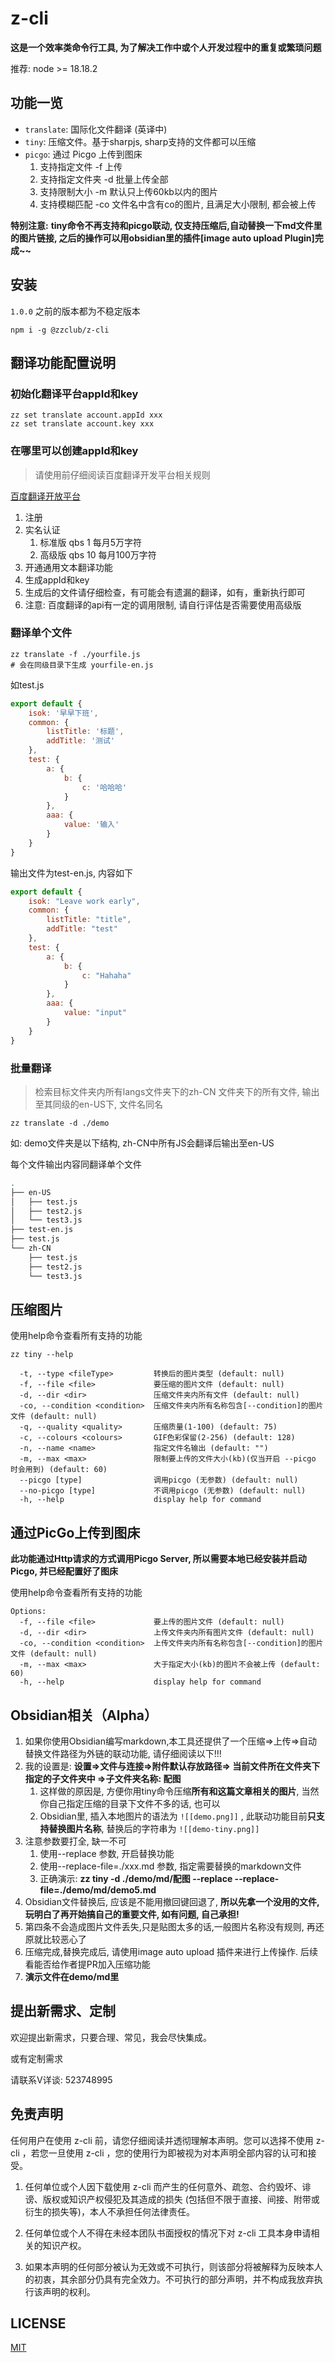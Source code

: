# z-cli

**这是一个效率类命令行工具, 为了解决工作中或个人开发过程中的重复或繁琐问题**

推荐: node >= 18.18.2

## 功能一览

- `translate`: 国际化文件翻译 (英译中)
- `tiny`: 压缩文件。基于sharpjs, sharp支持的文件都可以压缩
- `picgo`: 通过 Picgo 上传到图床
   1. 支持指定文件 -f 上传
   2. 支持指定文件夹 -d 批量上传全部
   3. 支持限制大小 -m 默认只上传60kb以内的图片
   4. 支持模糊匹配 -co 文件名中含有co的图片, 且满足大小限制, 都会被上传

**特别注意:**
**tiny命令不再支持和picgo联动, 仅支持压缩后,自动替换一下md文件里的图片链接, 之后的操作可以用obsidian里的插件[image auto upload Plugin]完成~~**


## 安装

`1.0.0` 之前的版本都为不稳定版本

```shell
npm i -g @zzclub/z-cli
```

## 翻译功能配置说明
### 初始化翻译平台appId和key

```shell
zz set translate account.appId xxx
zz set translate account.key xxx
```

### 在哪里可以创建appId和key

> 请使用前仔细阅读百度翻译开发平台相关规则

[百度翻译开放平台](https://fanyi-api.baidu.com/api/trans/product/desktop)

1. 注册
2. 实名认证
   1. 标准版 qbs 1  每月5万字符
   2. 高级版 qbs 10 每月100万字符
3. 开通通用文本翻译功能
4. 生成appId和key
5. 生成后的文件请仔细检查，有可能会有遗漏的翻译，如有，重新执行即可
6. 注意: 百度翻译的api有一定的调用限制, 请自行评估是否需要使用高级版

### 翻译单个文件

```shell
zz translate -f ./yourfile.js
# 会在同级目录下生成 yourfile-en.js
```
如test.js
```js
export default {
    isok: '早早下班',
    common: {
        listTitle: '标题',
        addTitle: '测试'
    },
    test: {
        a: {
            b: {
                c: '哈哈哈'
            }
        },
        aaa: {
            value: '输入'
        }
    }
}
```
输出文件为test-en.js, 内容如下
```js
export default {
    isok: "Leave work early",
    common: {
        listTitle: "title",
        addTitle: "test"
    },
    test: {
        a: {
            b: {
                c: "Hahaha"
            }
        },
        aaa: {
            value: "input"
        }
    }
}
```
### 批量翻译

> 检索目标文件夹内所有langs文件夹下的zh-CN 文件夹下的所有文件, 输出至其同级的en-US下, 文件名同名

```shell
zz translate -d ./demo
```
如: demo文件夹是以下结构, zh-CN中所有JS会翻译后输出至en-US

每个文件输出内容同翻译单个文件

```bash
.
├── en-US
│   ├── test.js
│   ├── test2.js
│   └── test3.js
├── test-en.js
├── test.js
└── zh-CN
    ├── test.js
    ├── test2.js
    └── test3.js


```
## 压缩图片

使用help命令查看所有支持的功能
```
zz tiny --help

  -t, --type <fileType>         转换后的图片类型 (default: null)
  -f, --file <file>             要压缩的图片文件 (default: null)
  -d, --dir <dir>               压缩文件夹内所有文件 (default: null)
  -co, --condition <condition>  压缩文件夹内所有名称包含[--condition]的图片文件 (default: null)
  -q, --quality <quality>       压缩质量(1-100) (default: 75)
  -c, --colours <colours>       GIF色彩保留(2-256) (default: 128)
  -n, --name <name>             指定文件名输出 (default: "")
  -m, --max <max>               限制要上传的文件大小(kb)(仅当开启 --picgo 时会用到) (default: 60)
  --picgo [type]                调用picgo (无参数) (default: null)
  --no-picgo [type]             不调用picgo (无参数) (default: null)
  -h, --help                    display help for command
```

## 通过PicGo上传到图床

**此功能通过Http请求的方式调用Picgo Server, 所以需要本地已经安装并启动Picgo, 并已经配置好了图床**

使用help命令查看所有支持的功能

```
Options:
  -f, --file <file>             要上传的图片文件 (default: null)
  -d, --dir <dir>               上传文件夹内所有图片文件 (default: null)
  -co, --condition <condition>  上传文件夹内所有名称包含[--condition]的图片文件 (default: null)
  -m, --max <max>               大于指定大小(kb)的图片不会被上传 (default: 60)
  -h, --help                    display help for command
```

## Obsidian相关（Alpha）
1. 如果你使用Obsidian编写markdown,本工具还提供了一个压缩=>上传=>自动替换文件路径为外链的联动功能, 请仔细阅读以下!!!
2. 我的设置是: **设置=>文件与连接=>附件默认存放路径=> 当前文件所在文件夹下指定的子文件夹中 =>子文件夹名称: 配图**
   1. 这样做的原因是, 方便你用tiny命令压缩**所有和这篇文章相关的图片**, 当然你自己指定压缩的目录下文件不多的话, 也可以
   2. Obsidian里, 插入本地图片的语法为 `![[demo.png]]` , 此联动功能目前**只支持替换图片名称**, 替换后的字符串为 `![[demo-tiny.png]]`
3. 注意参数要打全, 缺一不可
      1.  使用--replace 参数, 开启替换功能
      2.  使用--replace-file=./xxx.md 参数, 指定需要替换的markdown文件
      3.  正确演示: **zz tiny -d ./demo/md/配图 --replace --replace-file=./demo/md/demo5.md**
4. Obsidian文件替换后, 应该是不能用撤回键回退了, **所以先拿一个没用的文件, 玩明白了再开始搞自己的重要文件, 如有问题, 自己承担!**
5. 第四条不会造成图片文件丢失,只是贴图太多的话,一般图片名称没有规则, 再还原就比较恶心了
6. 压缩完成,替换完成后, 请使用image auto upload 插件来进行上传操作. 后续看能否给作者提PR加入压缩功能
7. **演示文件在demo/md里**


## 提出新需求、定制

欢迎提出新需求，只要合理、常见，我会尽快集成。

或有定制需求

请联系V详谈: 523748995

## 免责声明

任何用户在使用 z-cli 前，请您仔细阅读并透彻理解本声明。您可以选择不使用 z-cli ，若您一旦使用 z-cli ，您的使用行为即被视为对本声明全部内容的认可和接受。

1. 任何单位或个人因下载使用 z-cli 而产生的任何意外、疏忽、合约毁坏、诽谤、版权或知识产权侵犯及其造成的损失 (包括但不限于直接、间接、附带或衍生的损失等)，本人不承担任何法律责任。

2. 任何单位或个人不得在未经本团队书面授权的情况下对 z-cli 工具本身申请相关的知识产权。

3. 如果本声明的任何部分被认为无效或不可执行，则该部分将被解释为反映本人的初衷，其余部分仍具有完全效力。不可执行的部分声明，并不构成我放弃执行该声明的权利。

## LICENSE

[MIT](/LICENSE)